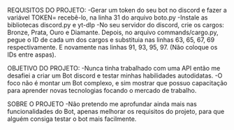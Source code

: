 REQUISITOS DO PROJETO:
-Gerar um token do seu bot no discord e fazer a variável TOKEN= recebê-lo, na linha 31 do arquivo boto.py
-Instale as bibliotecas discord.py e yt-dlp
-No seu servidor do discord, crie os cargos: Bronze, Prata, Ouro e Diamante. Depois, no arquivo commands/cargo.py, pegue o ID de cada um dos cargos e substituia 
nas linhas 63, 65, 67, 69 respectivamente. E novamente nas linhas 91, 93, 95, 97. (Não coloque os IDs entre aspas).

OBJETIVO DO PROJETO:
-Nunca tinha trabalhado com uma API então me desafiei a criar um Bot discord e testar minhas habilidades autodidatas. 
-O foco não é montar um Bot complexo, e sim mostrar que possuo capacitação para aprender novas tecnologias focando o mercado de trabalho.

SOBRE O PROJETO
-Não pretendo me aprofundar ainda mais nas funcionalidades do Bot, apenas melhorar os requisitos do projeto, para que alguém consiga testar o bot mais facilmente.
